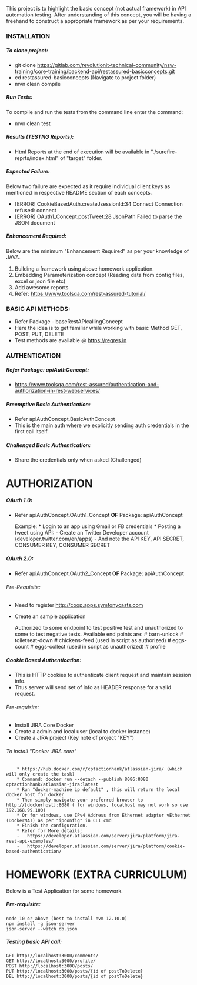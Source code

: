 
This project is to highlight the basic concept (not actual framework) in API automation testing.
After understanding of this concept, you will be having a freehand to construct a appropriate framework as per your requirements.

### INSTALLATION
##### To clone project:
* git clone https://gitlab.com/revolutionit-technical-community/nsw-training/core-training/backend-api/restassured-basicconcepts.git
* cd restassured-basicconcepts (Navigate to project folder)
* mvn clean compile

##### Run Tests:
To compile and run the tests from the command line enter the command:
* mvn clean test

##### Results (TESTNG Reports):
* Html Reports at the end of execution will be available in "./surefire-reprts/index.html" of "target" folder.

##### Expected Failure:
Below two failure are expected as it require individual client keys as mentioned in respective README section of each concepts.
* [ERROR]   CookieBasedAuth.createJsessionId:34  Connect Connection refused: connect
* [ERROR]   OAuth1_Concept.postTweet:28  JsonPath Failed to parse the JSON document

##### Enhancement Required:
Below are the minimum "Enhancement Required" as per your knowledge of JAVA.
1. Building a framework using above homework application.
2. Embedding Parameterization concept (Reading data from config files, excel or json file etc)
3. Add awesome reports
4. Refer: https://www.toolsqa.com/rest-assured-tutorial/


### BASIC API METHODS: 
* Refer Package - baseRestAPIcallingConcept
* Here the idea is to get familiar while working with basic Method GET, POST, PUT, DELETE
* Test methods are available @ https://reqres.in 

### AUTHENTICATION
##### Refer Package: apiAuthConcept:
* https://www.toolsqa.com/rest-assured/authentication-and-authorization-in-rest-webservices/

##### Preemptive Basic Authentication:
* Refer apiAuthConcept.BasicAuthConcept
* This is the main auth where we explicitly sending auth credentials in the first call itself.

##### Challenged Basic Authentication:
* Share the credentials only when asked (Challenged)
  
  
# AUTHORIZATION
##### OAuth 1.0:
* Refer apiAuthConcept.OAuth1_Concept **OF** Package: apiAuthConcept

	Example: 
		* Login to an app using Gmail or FB credentials
		* Posting a tweet using API:
        	-	Create an Twitter Developer account (developer.twitter.com/en/apps)
        	-	And note the API KEY, API SECRET, CONSUMER KEY, CONSUMER SECRET
			
##### OAuth 2.0:
* Refer apiAuthConcept.OAuth2_Concept **OF** Package: apiAuthConcept
 
###### Pre-Requisite:
*	Need to register http://coop.apps.symfonycasts.com
* 	Create an sample application
 	
	Authorized to some endpoint to test positive test and unauthorized to some to test negative tests.
	Available end points are:
		# barn-unlock
		# toiletseat-down
		# chickens-feed (used in script as authorized)
		# eggs-count
		# eggs-collect (used in script as unauthorized)
		# profile

##### Cookie Based Authentication:
* This is HTTP cookies to authenticate client request and maintain session info.
* Thus server will send set of info as HEADER response for a valid request.

###### Pre-requisite:
* Install JIRA Core Docker
* Create a admin and local user (local to docker instance)
* Create a JIRA project (Key note of project "KEY")

###### To install "Docker JIRA core" 
		* https://hub.docker.com/r/cptactionhank/atlassian-jira/ (which will only create the task)
		* Command: docker run --detach --publish 8086:8080 cptactionhank/atlassian-jira:latest
		* Run "docker-machine ip default" , this will return the local docker host for docker 
		* Then simply navigate your preferred browser to http://[dockerhost]:8080 ( for windows, localhost may not work so use 192.168.99.100)
		* Or for windows, use IPv4 Address from Ethernet adapter vEthernet (DockerNAT) as per "ipconfig" in CLI cmd
		* Finish the configuration.
		* Refer for More details: 
		-	https://developer.atlassian.com/server/jira/platform/jira-rest-api-examples/
		-	https://developer.atlassian.com/server/jira/platform/cookie-based-authentication/

# HOMEWORK (EXTRA CURRICULUM)
Below is a Test Application for some homework.
 
##### Pre-requisite: 
    node 10 or above (best to install nvm 12.10.0)
    npm install -g json-server
    json-server --watch db.json
                        
##### Testing basic API call:
    GET http://localhost:3000/comments/
    GET http://localhost:3000/profile/
    POST http://localhost:3000/posts/
    PUT http://localhost:3000/posts/{id of postToDelete}
    DEL http://localhost:3000/posts/{id of postToDelete}



